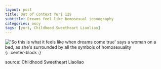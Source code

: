 ```yaml
---
layout: post
title: Out of Context Yuri 129
subtitle: Dreams feel like homosexual iconography
categories: oocy
tags: [yuri, Childhood Sweetheart Liaoliao]
---
```



!['So this is what it feels like when dreams come true' says a woman on a bed, as she's surrounded by all the symbols of homosexuality](https://imgur.com/idnMc3u.png){: .center-block :}



source: Childhood Sweetheart Liaoliao